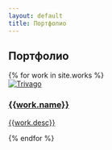 ```yaml
---
layout: default
title: Портфолио
---
```


<section class="section potfolio portfolio-main">
    <div class="portfolio-container">
        <h1>Портфолио</h1>
        <div class="portfolio-list">
            {% for work in site.works %}
                <article class="portfolio-item">
                    <a href="{{work.url}}">
                        <div class="portfolio-img">
                            <img src="{{work.img_url}}" alt="Trivago">
                        </div>
                        <div class="portfolio-desc">
                            <h3>{{work.name}}</h3>
                            <p>{{work.desc}}</p>
                        </div>
                    </a>
                </article>
            {% endfor %}
        </div>
    </div>
</section>
